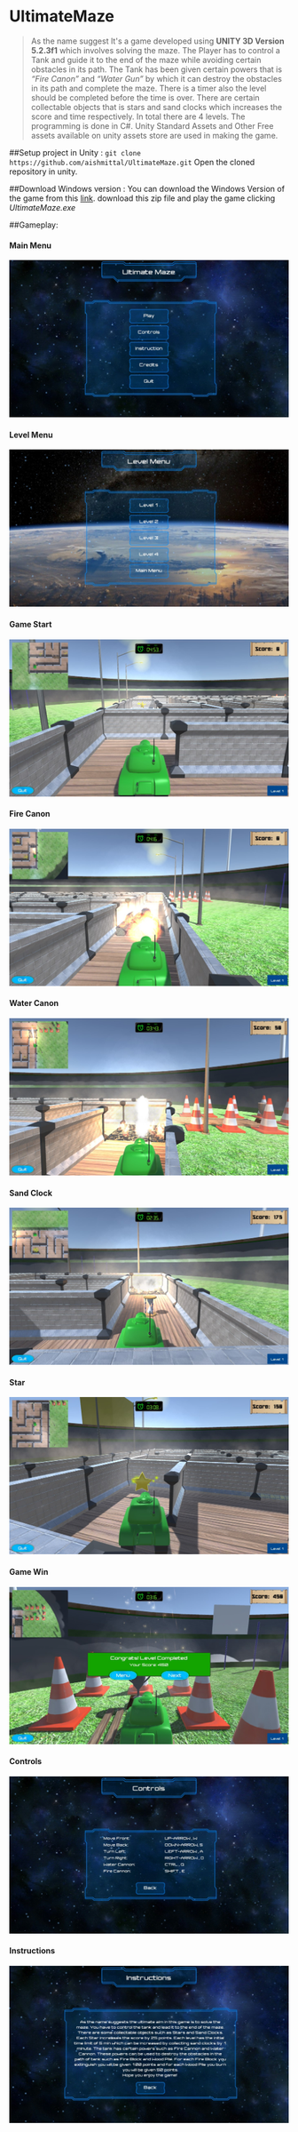 # UltimateMaze

>As the name suggest It's a game developed using **UNITY 3D Version 5.2.3f1** which involves solving the maze. 
The Player has to control a Tank and guide it to the end of the maze while avoiding certain
obstacles in its path. The Tank has been given certain powers that is *“Fire Canon”* and *“Water Gun”*
by which it can destroy the obstacles in its path and complete the maze. There is a timer also the 
level should be completed before the time is over. There are certain collectable objects that
is stars and sand clocks which increases the score and time respectively. In total there are 4 levels. 
The programming is done in C#. Unity Standard Assets and Other Free assets available on unity assets 
store are used in making the game.

##Setup project in Unity :
`git clone https://github.com/aishmittal/UltimateMaze.git`
Open the cloned repository in unity.

##Download Windows version :
You can download the Windows Version of the game from this [link](https://drive.google.com/open?id=0B--VzLkl2t5kSkdKaHNpRVM4bDg).
download this zip file and play the game clicking _UltimateMaze.exe_

##Gameplay:
####  Main Menu
![Main Menu](/Screenshots/screenshot1.jpg)
####  Level Menu
![Level Menu](/Screenshots/screenshot4.jpg)
####  Game Start
![Game Start](/Screenshots/screenshot5.jpg)
####  Fire Canon
![Fire Canon](/Screenshots/screenshot6.jpg)
####  Water Canon
![Water Canon](/Screenshots/screenshot7.jpg)
####  Sand Clock 
![Sand Clock](/Screenshots/screenshot8.jpg)
####  Star
![Star](/Screenshots/screenshot9.jpg)
####  Game Win
![Game Win](/Screenshots/screenshot10.jpg)
####  Controls
![Controls](/Screenshots/screenshot2.jpg)
####  Instructions
![Instructions](/Screenshots/screenshot3.jpg)



